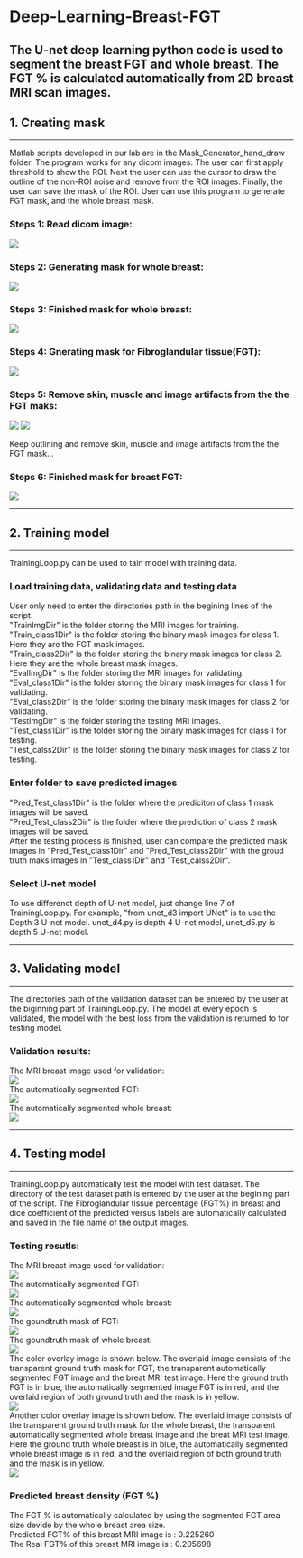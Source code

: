 # Deep-Learning-Breast-FGT
The U-net deep learning python code is used to segment the breast FGT and whole breast. The FGT % is calculated automatically from 2D breast MRI scan images.
--------------
## 1. Creating mask
--------------
Matlab scripts developed in our lab are in the Mask_Generator_hand_draw folder. 
The program works for any dicom images. The user can first apply threshold to show the ROI. Next the user can use the cursor to draw the outline of the non-ROI noise and remove from the ROI images. Finally, the user can save the mask of the ROI. User can use this program to generate FGT mask, and the whole breast mask.

### Steps 1: Read dicom image:
<img src = "https://github.com/rispoli-lab/Deep-Learning-Breast-FGT/blob/master/Pictures/mask1.png" >

### Steps 2: Generating mask for whole breast:
<img src = "https://github.com/rispoli-lab/Deep-Learning-Breast-FGT/blob/master/Pictures/mask2.png" >

### Steps 3: Finished mask for whole breast:
<img src = "https://github.com/rispoli-lab/Deep-Learning-Breast-FGT/blob/master/Pictures/mask3.png" >

### Steps 4: Gnerating mask for Fibroglandular tissue(FGT):
<img src = "https://github.com/rispoli-lab/Deep-Learning-Breast-FGT/blob/master/Pictures/mask4.png" >

### Steps 5: Remove skin, muscle and image artifacts from the the FGT maks:
<img src = "https://github.com/rispoli-lab/Deep-Learning-Breast-FGT/blob/master/Pictures/mask4_5.png" >

<img src = "https://github.com/rispoli-lab/Deep-Learning-Breast-FGT/blob/master/Pictures/mask5-6.png" >

Keep outlining and remove skin, muscle and image artifacts from the the FGT mask...
### Steps 6: Finished mask for breast FGT:
<img src = "https://github.com/rispoli-lab/Deep-Learning-Breast-FGT/blob/master/Pictures/mask7.png" >


--------------
## 2. Training model
--------------
TrainingLoop.py can be used to tain model with training data.
### Load training data, validating data and testing data
User only need to enter the directories path in the begining lines of the script.\
"TrainImgDir" is the folder storing the MRI images for training.\
"Train_class1Dir" is the folder storing the binary mask images for class 1. Here they are the FGT mask images.\
"Train_class2Dir" is the folder storing the binary mask images for class 2. Here they are the whole breast mask images.\
"EvalImgDir" is the folder storing the MRI images for validating.\
"Eval_class1Dir" is the folder storing the binary mask images for class 1 for validating. \
"Eval_class2Dir" is the folder storing the binary mask images for class 2 for validating.\
"TestImgDir" is the folder storing the testing MRI images. \
"Test_class1Dir" is the folder storing the binary mask images for class 1 for testing.\
"Test_calss2Dir" is the folder storing the binary mask images for class 2 for testing.
### Enter folder to save predicted images
"Pred_Test_class1Dir" is the folder where the prediciton of class 1 mask images will be saved.\
"Pred_Test_class2Dir" is the folder where the prediction of class 2 mask images will be saved.\
After the testing process is finished, user can compare the predicted mask images in "Pred_Test_class1Dir" and "Pred_Test_class2Dir" with the groud truth maks images in 
"Test_class1Dir" and "Test_calss2Dir".

### Select U-net model
To use differenct depth of U-net model, just change line 7 of TrainingLoop.py. For example, "from unet_d3 import UNet" is to use the Depth 3 U-net model. unet_d4.py is depth 4 U-net model, unet_d5.py is depth 5 U-net model.

--------------
## 3. Validating model
--------------
The directories path of the validation dataset can be entered by the user at the biginning part of TrainingLoop.py. The model at every epoch is validated, the model with the best loss from the validation is returned to for testing model.  
### Validation results:
The MRI breast image used for validation:\
<img src = "https://github.com/rispoli-lab/Deep-Learning-Breast-FGT/blob/master/Pictures/Vlid_image2.png" >\
The automatically segmented FGT:\
<img src = "https://github.com/rispoli-lab/Deep-Learning-Breast-FGT/blob/master/Pictures/best_5_Valid_class1.png" >\
The automatically segmented whole breast:\
<img src = "https://github.com/rispoli-lab/Deep-Learning-Breast-FGT/blob/master/Pictures/best_5_Vali_class2.png" >


--------------
## 4. Testing model
--------------
TrainingLoop.py automatically test the model with test dataset. The directory of the test dataset path is entered by the user at the begining part of the script. The Fibroglandular tissue percentage (FGT%) in breast and dice coefficient of the predicted versus labels are automatically calculated and saved in the file name of the output images.
### Testing resutls:
The MRI breast image used for validation:\
<img src = "https://github.com/rispoli-lab/Deep-Learning-Breast-FGT/blob/master/Pictures/test_image.png" >\
The automatically segmented FGT:\
<img src = "https://github.com/rispoli-lab/Deep-Learning-Breast-FGT/blob/master/Pictures/best_19_class1.png" >\
The automatically segmented whole breast:\
<img src = "https://github.com/rispoli-lab/Deep-Learning-Breast-FGT/blob/master/Pictures/best_19_class2.png" >\
The goundtruth mask of FGT:\
<img src = "https://github.com/rispoli-lab/Deep-Learning-Breast-FGT/blob/master/Pictures/test_class1.png" >\
The goundtruth mask of whole breast:\
<img src = "https://github.com/rispoli-lab/Deep-Learning-Breast-FGT/blob/master/Pictures/test_class2.png" >\
The color overlay image is shown below. The overlaid image consists of the transparent ground truth mask for FGT, the transparent automatically segmented FGT image and the breat MRI test image. Here the ground truth FGT is in blue, the automatically segmented image FGT is in red, and the overlaid region of both ground truth and the mask is in yellow. \
<img src = "https://github.com/rispoli-lab/Deep-Learning-Breast-FGT/blob/master/Pictures/overlay_19.png" >\
Another color overlay image is shown below. The overlaid image consists of the transparent ground truth mask for the whole breast, the transparent automatically segmented whole breast image and the breat MRI test image. Here the ground truth whole breast is in blue, the automatically segmented whole breast image is in red, and the overlaid region of both ground truth and the mask is in yellow. \
<img src = "https://github.com/rispoli-lab/Deep-Learning-Breast-FGT/blob/master/Pictures/overlay19_class2.png" >
### Predicted breast density (FGT %)
The FGT % is automatically calculated by using the segmented FGT area size devide by the whole breast area size.\
Predicted FGT% of this breast MRI image is : 0.225260\
The Real FGT% of this breast MRI image is : 0.205698




